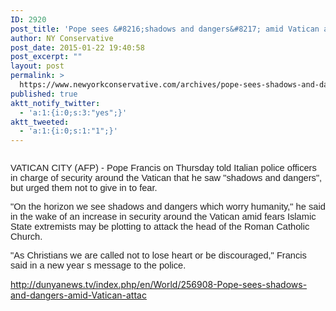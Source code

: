 ```yaml
---
ID: 2920
post_title: 'Pope sees &#8216;shadows and dangers&#8217; amid Vatican attack fears'
author: NY Conservative
post_date: 2015-01-22 19:40:58
post_excerpt: ""
layout: post
permalink: >
  https://www.newyorkconservative.com/archives/pope-sees-shadows-and-dangers-amid-vatican-attack-fears/
published: true
aktt_notify_twitter:
  - 'a:1:{i:0;s:3:"yes";}'
aktt_tweeted:
  - 'a:1:{i:0;s:1:"1";}'
---
```

<p><img src="http://www.newyorkconservative.com/wp-content/uploads/2015/01/012315_0040_Popeseessha1.jpg" alt="" />
	</p><p><span style="color:#222222;font-family:Arial;font-size:11pt">VATICAN CITY (AFP) - Pope Francis on Thursday told Italian police officers in charge of security around the Vatican that he saw "shadows and dangers", but urged them not to give in to fear.
</span></p><p><span style="color:#222222;font-family:Arial;font-size:11pt">"On the horizon we see shadows and dangers which worry humanity," he said in the wake of an increase in security around the Vatican amid fears Islamic State extremists may be plotting to attack the head of the Roman Catholic Church.
</span></p><p><span style="color:#222222;font-family:Arial;font-size:11pt">"As Christians we are called not to lose heart or be discouraged," Francis said in a new year s message to the police.
</span></p><p><a href="http://dunyanews.tv/index.php/en/World/256908-Pope-sees-shadows-and-dangers-amid-Vatican-attac">http://dunyanews.tv/index.php/en/World/256908-Pope-sees-shadows-and-dangers-amid-Vatican-attac</a>
	</p>